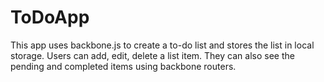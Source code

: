 ToDoApp
=======
This app uses backbone.js to create a to-do list and stores the list in local storage.
Users can add, edit, delete a list item.
They can also see the pending and completed items using backbone routers.
